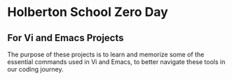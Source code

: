 # Holberton School Zero Day
## For Vi and Emacs Projects
The purpose of these projects is to learn and memorize some of the essential commands used in Vi and Emacs, to better navigate these tools in our coding journey.
